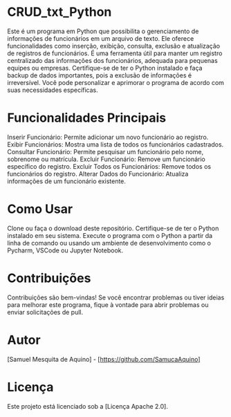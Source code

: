 # CRUD_txt_Python
 Este é um programa em Python que possibilita o gerenciamento de informações de funcionários em um arquivo de texto. Ele oferece funcionalidades como inserção, exibição, consulta, exclusão e atualização de registros de funcionários. É uma ferramenta útil para manter um registro centralizado das informações dos funcionários, adequada para pequenas equipes ou empresas. Certifique-se de ter o Python instalado e faça backup de dados importantes, pois a exclusão de informações é irreversível. Você pode personalizar e aprimorar o programa de acordo com suas necessidades específicas.

# Funcionalidades Principais
Inserir Funcionário: Permite adicionar um novo funcionário ao registro.
Exibir Funcionários: Mostra uma lista de todos os funcionários cadastrados.
Consultar Funcionário: Permite pesquisar um funcionário pelo nome, sobrenome ou matrícula.
Excluir Funcionário: Remove um funcionário específico do registro.
Excluir Todos os Funcionários: Remove todos os funcionários do registro.
Alterar Dados do Funcionário: Atualiza informações de um funcionário existente.

# Como Usar
Clone ou faça o download deste repositório.
Certifique-se de ter o Python instalado em seu sistema.
Execute o programa com o Python a partir da linha de comando ou usando um ambiente de desenvolvimento como o Pycharm, VSCode ou Jupyter Notebook.
# Contribuições
Contribuições são bem-vindas! Se você encontrar problemas ou tiver ideias para melhorar este programa, fique à vontade para abrir problemas ou enviar solicitações de pull.

# Autor
[Samuel Mesquita de Aquino] - [https://github.com/SamucaAquino]

# Licença
Este projeto está licenciado sob a [Licença Apache 2.0].

